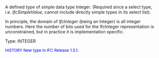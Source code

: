A defined type of simple data type Integer. (Required since a select type, i.e. _IfcSimpleValue_, cannot include directly simple types in its select list).

In principle, the domain of _IfcInteger_ (being an Integer) is all integer numbers. Here the number of bits used for the IfcInteger representation is unconstrained, but in practice it is implementation specific.

Type: INTEGER

> <font size="-1" color="#0000FF">
  HISTORY New type in IFC Release 1.5.1.
</font>
